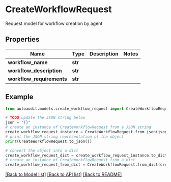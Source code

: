 # CreateWorkflowRequest

Request model for workflow creation by agent

## Properties

Name | Type | Description | Notes
------------ | ------------- | ------------- | -------------
**workflow_name** | **str** |  | 
**workflow_description** | **str** |  | 
**workflow_requirements** | **str** |  | 

## Example

```python
from autoaudit.models.create_workflow_request import CreateWorkflowRequest

# TODO update the JSON string below
json = "{}"
# create an instance of CreateWorkflowRequest from a JSON string
create_workflow_request_instance = CreateWorkflowRequest.from_json(json)
# print the JSON string representation of the object
print(CreateWorkflowRequest.to_json())

# convert the object into a dict
create_workflow_request_dict = create_workflow_request_instance.to_dict()
# create an instance of CreateWorkflowRequest from a dict
create_workflow_request_from_dict = CreateWorkflowRequest.from_dict(create_workflow_request_dict)
```
[[Back to Model list]](../README.md#documentation-for-models) [[Back to API list]](../README.md#documentation-for-api-endpoints) [[Back to README]](../README.md)


